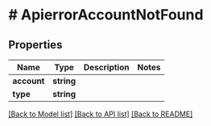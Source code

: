 # # ApierrorAccountNotFound

## Properties

Name | Type | Description | Notes
------------ | ------------- | ------------- | -------------
**account** | **string** |  |
**type** | **string** |  |

[[Back to Model list]](../../README.md#models) [[Back to API list]](../../README.md#endpoints) [[Back to README]](../../README.md)
